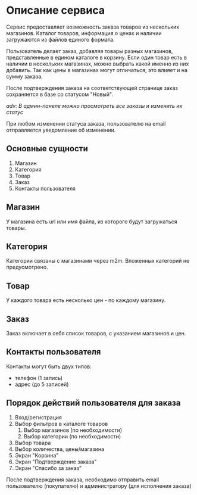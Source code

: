 # Описание сервиса

Сервис предоставляет возможность заказа товаров из нескольких магазинов.
Каталог товаров, информация о ценах и наличии загружаются из файлов
единого формата.

Пользователь делает заказ, добавляя товары разных магазинов,
представленные в едином каталоге в корзину. Если один товар есть в наличии 
в нескольких магазинах, можно выбрать какой именно из них добавить.
Так как цены в магазинах могут отличаться, это влияет и на сумму
заказа.

После подтверждения заказа на соответствующей странице заказ сохраняется
в базе со статусом "Новый".

*adv: В админ-панеле можно просмотреть все заказы и изменить их статус*

При любом изменении статуса заказа, пользователю на email отправляется
уведомление об изменении.

## Основные сущности

1. Магазин
2. Категория
3. Товар
4. Заказ
5. Контакты пользователя

## Магазин

У магазина есть url или имя файла, из которого будут загружаться товары.

## Категория

Категории связаны с магазинами через m2m.
Вложенных категорий не предусмотрено.

## Товар

У каждого товара есть несколько цен - по каждому магазину.

## Заказ

Заказ включает в себя список товаров, с указанием магазинов и цен.

## Контакты пользователя

Контакты могут быть двух типов:
* телефон (1 запись)
* адрес (до 5 записей)

## Порядок действий пользователя для заказа

1. Вход/регистрация
2. Выбор фильтров в каталоге товаров
   1. Выбор магазинов (по необходимости)
   2. Выбор категории (по необходимости)
3. Выбор товара
4. Выбор количества, цены/магазина
5. Экран "Корзина"
6. Экран "Подтверждение заказа"
7. Экран "Спасибо за заказ"

После подтверждения заказа, необходимо отправить email пользователю (покупателю)
и администратору (для исполнения заказа)